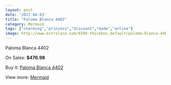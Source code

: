 ```yaml
---
layout: post
date: '2017-04-03'
title: "Paloma Blanca 4402"
category: Mermaid
tags: ["charming","princess","discount","made","online"]
image: http://www.extralace.com/9298-thickbox_default/paloma-blanca-4402.jpg
---
```

Paloma Blanca 4402

On Sales: **$476.98**
<a href="https://www.extralace.com/mermaid/4401-paloma-blanca-4402.html"><amp-img layout="responsive" width="600" height="600" src="//www.extralace.com/9298-thickbox_default/paloma-blanca-4402.jpg" alt="Paloma Blanca 4402 0" /></a>

Buy it: [Paloma Blanca 4402](https://www.extralace.com/mermaid/4401-paloma-blanca-4402.html "Paloma Blanca 4402")

View more: [Mermaid](https://www.extralace.com/5-mermaid "Mermaid")